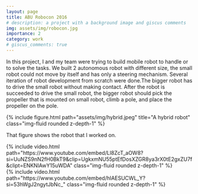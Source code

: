 ```yaml
---
layout: page
title: ABU Robocon 2016
# description: a project with a background image and giscus comments
img: assets/img/robocon.jpg
importance: 2
category: work
# giscus_comments: true
---
```


In this project, I and my team were trying to build mobile robot to handle or to solve the
tasks. We built 2 autonomous robot with different size, the small robot could not move by itself and has only a
steering mechanism. Several iteration of robot development from scratch were done.The bigger robot has to drive the
small robot without making contact. After the robot is succeeded to drive the small robot, the bigger robot should
pick the propeller that is mounted on small robot, climb a pole, and place the propeller on the pole.

<div class="col-sm mt-3 mt-md-0">
    {% include figure.html path="assets/img/hybrid.jpeg" title="A hybrid robot" class="img-fluid rounded z-depth-1" %}
</div>

That figure shows the robot that I worked on.

<div class="row mt-3">
    <div class="col-md mt-3 mt-md-0">
        {% include video.html path="https://www.youtube.com/embed/Ll8ZcT_aOW8?si=UuNZS9nN2fH0BkT9&amp;clip=UgkxmNU55ptEfDosXZGR8ya3rX0tE2gxZU7f&amp;clipt=ENKNlAwY15uWDA" class="img-fluid rounded z-depth-1" %}
    </div>
    <div class="col-md mt-3 mt-md-0">
        {% include video.html path="https://www.youtube.com/embed/hlAESUCWL_Y?si=53hWgJ2ngytJbNc_" class="img-fluid rounded z-depth-1" %}
    </div>
</div>
